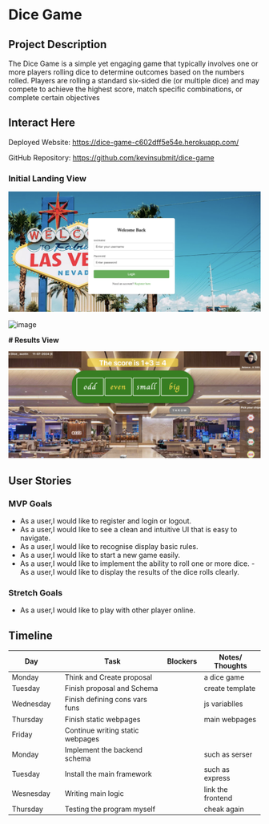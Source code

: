 # Dice Game

## Project Description 

The Dice Game is a simple yet engaging game that typically involves one or more players rolling dice to determine outcomes based on the numbers rolled. Players are rolling a standard six-sided die (or multiple dice) and may compete to achieve the highest score, match specific combinations, or complete certain objectives


## Interact Here
Deployed Website: https://dice-game-c602dff5e54e.herokuapp.com/

GitHub Repository: https://github.com/kevinsubmit/dice-game


### Initial Landing View
![image](https://github.com/kevinsubmit/dice-game/blob/main/public/images/login.png)

![image](https://github.com/kevinsubmit/dice-game/blob/main/public/images/newone.png)

**# Results View**

![image](https://github.com/kevinsubmit/dice-game/blob/main/public/images/newtwo.png)

## User Stories

### MVP Goals
- As a user,I would like to register and login or logout.
- As a user,I would like to see a clean and intuitive UI that is easy to navigate.
- As a user,I would like to recognise display basic rules.
- As a user,I would like to start a new game easily.
- As a user,I would like to implement the ability to roll one or more dice.
-As a user,I would like to display the results of the dice rolls clearly.

### Stretch Goals

- As a user,I would like to play with other player online.

## Timeline

| Day        |   | Task                               | Blockers | Notes/ Thoughts |
|------------|---|------------------------------------|----------|-----------------|
| Monday     |   | Think and Create proposal          |          |a dice game      |
| Tuesday    |   | Finish proposal and Schema         |          |create template  |
| Wednesday  |   | Finish defining cons vars funs     |          |js variablles    |
| Thursday   |   | Finish static webpages             |          |main  webpages   |
| Friday     |   | Continue writing  static webpages  |          |                 |
| Monday     |   | Implement the backend schema       |          |such as serser   |
| Tuesday    |   | Install the main framework         |          |such as express  |
| Wesnesday  |   | Writing main logic                 |          |link the frontend|
| Thursday   |   | Testing the program myself         |          |cheak again      |
  

 

 
 
 
 
 




